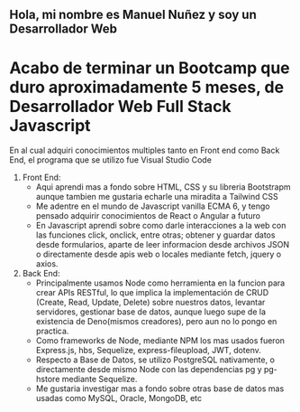## Hola, mi nombre es Manuel Nuñez y soy un Desarrollador Web

# Acabo de terminar un Bootcamp que duro aproximadamente 5 meses, de Desarrollador Web Full Stack Javascript
En al cual adquiri conocimientos multiples tanto en Front end como Back End, el programa que se utilizo fue Visual Studio Code

1. Front End:
   - Aqui aprendi mas a fondo sobre HTML, CSS y su libreria Bootstrapm aunque tambien me gustaria echarle una miradita a Tailwind CSS
   - Me adentre en el mundo de Javascript vanilla ECMA 6, y tengo pensado adquirir conocimientos de React o Angular a futuro
   - En Javascript aprendi sobre como darle interacciones a la web con las funciones click, onclick, entre otras; obtener y guardar datos desde formularios, aparte de leer informacion desde archivos JSON o directamente desde apis web o locales mediante fetch, jquery o axios.
2. Back End:
   - Principalmente usamos Node como herramienta en la funcion para crear APIs RESTful, lo que implica la implementación de CRUD (Create, Read, Update, Delete) sobre nuestros datos, levantar servidores, gestionar base de datos, aunque luego supe de la existencia de Deno(mismos creadores), pero aun no lo pongo en practica.
   - Como frameworks de Node, mediante NPM los mas usados fueron Express.js, hbs, Sequelize, express-fileupload, JWT, dotenv.
   - Respecto a Base de Datos, se utilizo PostgreSQL nativamente, o directamente desde mismo Node con las dependencias pg y pg-hstore mediante Sequelize.
   - Me gustaria investigar mas a fondo sobre otras base de datos mas usadas como MySQL, Oracle, MongoDB, etc
